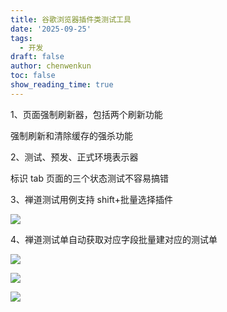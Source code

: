 ```yaml
---
title: 谷歌浏览器插件类测试工具
date: '2025-09-25'
tags:
  - 开发
draft: false
author: chenwenkun
toc: false
show_reading_time: true
---
```

1、页面强制刷新器，包括两个刷新功能

强制刷新和清除缓存的强杀功能

2、测试、预发、正式环境表示器

标识 tab 页面的三个状态测试不容易搞错

3、禅道测试用例支持 shift+批量选择插件

![](https://prod-files-secure.s3.us-west-2.amazonaws.com/c205fb54-92b2-4987-8be3-972b67d27acc/7ca8990d-2ef0-4ad6-8256-c807dbb8b3d5/image.png?X-Amz-Algorithm=AWS4-HMAC-SHA256&X-Amz-Content-Sha256=UNSIGNED-PAYLOAD&X-Amz-Credential=ASIAZI2LB4663KILAKDA%2F20251027%2Fus-west-2%2Fs3%2Faws4_request&X-Amz-Date=20251027T005644Z&X-Amz-Expires=3600&X-Amz-Security-Token=IQoJb3JpZ2luX2VjEOD%2F%2F%2F%2F%2F%2F%2F%2F%2F%2FwEaCXVzLXdlc3QtMiJIMEYCIQC2xn%2FvRwUi1IlWNXZhGSicuiVMshst8sQ4Q560NaMbngIhAOtft2vBAsEpSPV3uClDuuU3VK44vQMLvYQFCkpqBQhPKogECJn%2F%2F%2F%2F%2F%2F%2F%2F%2F%2FwEQABoMNjM3NDIzMTgzODA1Igy35Cj8LGTseHr2Qrwq3AN9eWwkb1pLoyBM0X7NiIHN%2BWSb7GfXZHv6PpxrG8l%2FOvmnsQ%2FB0m7Y4956Rd%2FBcrkzh3HN%2Fei1atlA%2BFztCFcSPRWn6ORMTsG5sfWJwWDEutPilh9kHm%2BTMipMNc9QfYIe9lbqDu4p8glFNSC8kBXVbKl2t5R82al5dX%2FEue%2FcG4BiUb7ytxZSsuiq7UOBnmG%2FtsmDlYmSIbqy5l%2FFeAisClQJxn0iExlU7MzDMm7LCReVF4uDsISe1BvUkOtHoTD2qO9GyUkJAr7W93o8mlP9ffdueu6cWjZkupZw5O9WSHwmLsQ2oi0VoZsLjTqJyGQhgxFoW3f1b7HPAWshw32qt8DAXiR2qP2IE6XTN5sDhQcUfKxuYjfJ%2BsqXiyt23hMzl6mWTmITMbws0CHtzjN%2F4HkXFYseea5gFAbZ5t8XbsmLs0ojouyE81H5gK%2F9Az9qOu%2F7nWDL97%2FhMyW9pUJ39FQqtfV%2BPNVvk8dra87q9npvAwSo5fn85piu%2F7rMe8fqMQhzLkpjP%2FBF%2Ba1sKSsC4eMNfnjdIftys6YEJQHN7ckoCXcZVUOVXSAN1kqbODnBk7aLsYagnyTsOCpXhDmNPwjD9xQ8tMuvVR%2BqSY9ze3KkpMVVQv7MgvPcLTCd8PrHBjqkAdCU791X3m%2BbQqcV4gxdst2No%2B5v0NW66n8dTb8pbgvn0HbaPW%2BDaSAyVgTDNpg9znazoYbfe4%2BmYdNqbIn3G2YP1oXLrwSPKvNTZzrx%2BRUQoY8vNbMx4On%2FvikAOZxpYi%2BL93nYdTmEE2ymFlcpJ3WQ9L2mSG7EPT2veX72nslfuu9nyBMqrwIGC5%2Fcb5yNLCiPklaS7qTaJxtILWfyg70Wh2zS&X-Amz-Signature=047d26af6f74c3b0bc6e600adba087ec91fef1145ed2716193625aea95cef05c&X-Amz-SignedHeaders=host&x-amz-checksum-mode=ENABLED&x-id=GetObject)

4、禅道测试单自动获取对应字段批量建对应的测试单

![](https://prod-files-secure.s3.us-west-2.amazonaws.com/c205fb54-92b2-4987-8be3-972b67d27acc/1ea39b01-dd1c-4a56-bb09-4fe87447f5c7/image.png?X-Amz-Algorithm=AWS4-HMAC-SHA256&X-Amz-Content-Sha256=UNSIGNED-PAYLOAD&X-Amz-Credential=ASIAZI2LB4663KILAKDA%2F20251027%2Fus-west-2%2Fs3%2Faws4_request&X-Amz-Date=20251027T005644Z&X-Amz-Expires=3600&X-Amz-Security-Token=IQoJb3JpZ2luX2VjEOD%2F%2F%2F%2F%2F%2F%2F%2F%2F%2FwEaCXVzLXdlc3QtMiJIMEYCIQC2xn%2FvRwUi1IlWNXZhGSicuiVMshst8sQ4Q560NaMbngIhAOtft2vBAsEpSPV3uClDuuU3VK44vQMLvYQFCkpqBQhPKogECJn%2F%2F%2F%2F%2F%2F%2F%2F%2F%2FwEQABoMNjM3NDIzMTgzODA1Igy35Cj8LGTseHr2Qrwq3AN9eWwkb1pLoyBM0X7NiIHN%2BWSb7GfXZHv6PpxrG8l%2FOvmnsQ%2FB0m7Y4956Rd%2FBcrkzh3HN%2Fei1atlA%2BFztCFcSPRWn6ORMTsG5sfWJwWDEutPilh9kHm%2BTMipMNc9QfYIe9lbqDu4p8glFNSC8kBXVbKl2t5R82al5dX%2FEue%2FcG4BiUb7ytxZSsuiq7UOBnmG%2FtsmDlYmSIbqy5l%2FFeAisClQJxn0iExlU7MzDMm7LCReVF4uDsISe1BvUkOtHoTD2qO9GyUkJAr7W93o8mlP9ffdueu6cWjZkupZw5O9WSHwmLsQ2oi0VoZsLjTqJyGQhgxFoW3f1b7HPAWshw32qt8DAXiR2qP2IE6XTN5sDhQcUfKxuYjfJ%2BsqXiyt23hMzl6mWTmITMbws0CHtzjN%2F4HkXFYseea5gFAbZ5t8XbsmLs0ojouyE81H5gK%2F9Az9qOu%2F7nWDL97%2FhMyW9pUJ39FQqtfV%2BPNVvk8dra87q9npvAwSo5fn85piu%2F7rMe8fqMQhzLkpjP%2FBF%2Ba1sKSsC4eMNfnjdIftys6YEJQHN7ckoCXcZVUOVXSAN1kqbODnBk7aLsYagnyTsOCpXhDmNPwjD9xQ8tMuvVR%2BqSY9ze3KkpMVVQv7MgvPcLTCd8PrHBjqkAdCU791X3m%2BbQqcV4gxdst2No%2B5v0NW66n8dTb8pbgvn0HbaPW%2BDaSAyVgTDNpg9znazoYbfe4%2BmYdNqbIn3G2YP1oXLrwSPKvNTZzrx%2BRUQoY8vNbMx4On%2FvikAOZxpYi%2BL93nYdTmEE2ymFlcpJ3WQ9L2mSG7EPT2veX72nslfuu9nyBMqrwIGC5%2Fcb5yNLCiPklaS7qTaJxtILWfyg70Wh2zS&X-Amz-Signature=5e59f6c8add2f20310e6b0e4b8598bc887853fffcfadd3c0f507dceb63ea3a10&X-Amz-SignedHeaders=host&x-amz-checksum-mode=ENABLED&x-id=GetObject)

![](https://prod-files-secure.s3.us-west-2.amazonaws.com/c205fb54-92b2-4987-8be3-972b67d27acc/fa727f1d-546c-42aa-9508-d8d3d1275bcd/image.png?X-Amz-Algorithm=AWS4-HMAC-SHA256&X-Amz-Content-Sha256=UNSIGNED-PAYLOAD&X-Amz-Credential=ASIAZI2LB4663KILAKDA%2F20251027%2Fus-west-2%2Fs3%2Faws4_request&X-Amz-Date=20251027T005644Z&X-Amz-Expires=3600&X-Amz-Security-Token=IQoJb3JpZ2luX2VjEOD%2F%2F%2F%2F%2F%2F%2F%2F%2F%2FwEaCXVzLXdlc3QtMiJIMEYCIQC2xn%2FvRwUi1IlWNXZhGSicuiVMshst8sQ4Q560NaMbngIhAOtft2vBAsEpSPV3uClDuuU3VK44vQMLvYQFCkpqBQhPKogECJn%2F%2F%2F%2F%2F%2F%2F%2F%2F%2FwEQABoMNjM3NDIzMTgzODA1Igy35Cj8LGTseHr2Qrwq3AN9eWwkb1pLoyBM0X7NiIHN%2BWSb7GfXZHv6PpxrG8l%2FOvmnsQ%2FB0m7Y4956Rd%2FBcrkzh3HN%2Fei1atlA%2BFztCFcSPRWn6ORMTsG5sfWJwWDEutPilh9kHm%2BTMipMNc9QfYIe9lbqDu4p8glFNSC8kBXVbKl2t5R82al5dX%2FEue%2FcG4BiUb7ytxZSsuiq7UOBnmG%2FtsmDlYmSIbqy5l%2FFeAisClQJxn0iExlU7MzDMm7LCReVF4uDsISe1BvUkOtHoTD2qO9GyUkJAr7W93o8mlP9ffdueu6cWjZkupZw5O9WSHwmLsQ2oi0VoZsLjTqJyGQhgxFoW3f1b7HPAWshw32qt8DAXiR2qP2IE6XTN5sDhQcUfKxuYjfJ%2BsqXiyt23hMzl6mWTmITMbws0CHtzjN%2F4HkXFYseea5gFAbZ5t8XbsmLs0ojouyE81H5gK%2F9Az9qOu%2F7nWDL97%2FhMyW9pUJ39FQqtfV%2BPNVvk8dra87q9npvAwSo5fn85piu%2F7rMe8fqMQhzLkpjP%2FBF%2Ba1sKSsC4eMNfnjdIftys6YEJQHN7ckoCXcZVUOVXSAN1kqbODnBk7aLsYagnyTsOCpXhDmNPwjD9xQ8tMuvVR%2BqSY9ze3KkpMVVQv7MgvPcLTCd8PrHBjqkAdCU791X3m%2BbQqcV4gxdst2No%2B5v0NW66n8dTb8pbgvn0HbaPW%2BDaSAyVgTDNpg9znazoYbfe4%2BmYdNqbIn3G2YP1oXLrwSPKvNTZzrx%2BRUQoY8vNbMx4On%2FvikAOZxpYi%2BL93nYdTmEE2ymFlcpJ3WQ9L2mSG7EPT2veX72nslfuu9nyBMqrwIGC5%2Fcb5yNLCiPklaS7qTaJxtILWfyg70Wh2zS&X-Amz-Signature=3d39f051e38f3fd78f85456cdafd987dd8598b50c4a6c48813a679f295012571&X-Amz-SignedHeaders=host&x-amz-checksum-mode=ENABLED&x-id=GetObject)

![](https://prod-files-secure.s3.us-west-2.amazonaws.com/c205fb54-92b2-4987-8be3-972b67d27acc/2a374ca8-3be3-4978-8ee1-2331f1db0267/image.png?X-Amz-Algorithm=AWS4-HMAC-SHA256&X-Amz-Content-Sha256=UNSIGNED-PAYLOAD&X-Amz-Credential=ASIAZI2LB4663KILAKDA%2F20251027%2Fus-west-2%2Fs3%2Faws4_request&X-Amz-Date=20251027T005644Z&X-Amz-Expires=3600&X-Amz-Security-Token=IQoJb3JpZ2luX2VjEOD%2F%2F%2F%2F%2F%2F%2F%2F%2F%2FwEaCXVzLXdlc3QtMiJIMEYCIQC2xn%2FvRwUi1IlWNXZhGSicuiVMshst8sQ4Q560NaMbngIhAOtft2vBAsEpSPV3uClDuuU3VK44vQMLvYQFCkpqBQhPKogECJn%2F%2F%2F%2F%2F%2F%2F%2F%2F%2FwEQABoMNjM3NDIzMTgzODA1Igy35Cj8LGTseHr2Qrwq3AN9eWwkb1pLoyBM0X7NiIHN%2BWSb7GfXZHv6PpxrG8l%2FOvmnsQ%2FB0m7Y4956Rd%2FBcrkzh3HN%2Fei1atlA%2BFztCFcSPRWn6ORMTsG5sfWJwWDEutPilh9kHm%2BTMipMNc9QfYIe9lbqDu4p8glFNSC8kBXVbKl2t5R82al5dX%2FEue%2FcG4BiUb7ytxZSsuiq7UOBnmG%2FtsmDlYmSIbqy5l%2FFeAisClQJxn0iExlU7MzDMm7LCReVF4uDsISe1BvUkOtHoTD2qO9GyUkJAr7W93o8mlP9ffdueu6cWjZkupZw5O9WSHwmLsQ2oi0VoZsLjTqJyGQhgxFoW3f1b7HPAWshw32qt8DAXiR2qP2IE6XTN5sDhQcUfKxuYjfJ%2BsqXiyt23hMzl6mWTmITMbws0CHtzjN%2F4HkXFYseea5gFAbZ5t8XbsmLs0ojouyE81H5gK%2F9Az9qOu%2F7nWDL97%2FhMyW9pUJ39FQqtfV%2BPNVvk8dra87q9npvAwSo5fn85piu%2F7rMe8fqMQhzLkpjP%2FBF%2Ba1sKSsC4eMNfnjdIftys6YEJQHN7ckoCXcZVUOVXSAN1kqbODnBk7aLsYagnyTsOCpXhDmNPwjD9xQ8tMuvVR%2BqSY9ze3KkpMVVQv7MgvPcLTCd8PrHBjqkAdCU791X3m%2BbQqcV4gxdst2No%2B5v0NW66n8dTb8pbgvn0HbaPW%2BDaSAyVgTDNpg9znazoYbfe4%2BmYdNqbIn3G2YP1oXLrwSPKvNTZzrx%2BRUQoY8vNbMx4On%2FvikAOZxpYi%2BL93nYdTmEE2ymFlcpJ3WQ9L2mSG7EPT2veX72nslfuu9nyBMqrwIGC5%2Fcb5yNLCiPklaS7qTaJxtILWfyg70Wh2zS&X-Amz-Signature=31b696d393922cfe73e1eda6844c31306dfa770d94a06013721df9088f5ef26e&X-Amz-SignedHeaders=host&x-amz-checksum-mode=ENABLED&x-id=GetObject)
